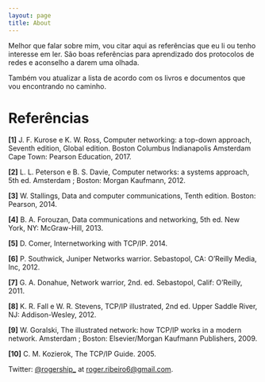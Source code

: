 ```yaml
---
layout: page
title: About
---
```


Melhor que falar sobre mim, vou citar aqui as referências que eu li ou tenho interesse em ler.
São boas referências para aprendizado dos protocolos de redes e aconselho a darem uma olhada. 

Também vou atualizar a lista de acordo com os livros e documentos que vou encontrando no caminho.


# Referências 

__[1]__ J. F. Kurose e K. W. Ross, Computer networking: a top-down approach,
Seventh edition, Global edition. Boston Columbus Indianapolis Amsterdam
Cape Town: Pearson Education, 2017.<br/>

__[2]__ L. L. Peterson e B. S. Davie, Computer networks: a systems approach, 5th
ed. Amsterdam ; Boston: Morgan Kaufmann, 2012.<br/>

__[3]__ W. Stallings, Data and computer communications, Tenth edition. Boston:
Pearson, 2014.<br/>

__[4]__ B. A. Forouzan, Data communications and networking, 5th ed. New York,
NY: McGraw-Hill, 2013.<br/>

__[5]__ D. Comer, Internetworking with TCP/IP. 2014.<br/>

__[6]__ P. Southwick, Juniper Networks warrior. Sebastopol, CA: O’Reilly Media,
Inc, 2012.<br/>

__[7]__ G. A. Donahue, Network warrior, 2nd. ed. Sebastopol, Calif: O’Reilly,
2011.<br/>

__[8]__ K. R. Fall e W. R. Stevens, TCP/IP illustrated, 2nd ed. Upper Saddle River,
NJ: Addison-Wesley, 2012.<br/>

__[9]__ W. Goralski, The illustrated network: how TCP/IP works in a modern
network. Amsterdam ; Boston: Elsevier/Morgan Kaufmann Publishers,
2009.<br/>

__[10]__ C. M. Kozierok, The TCP/IP Guide. 2005.<br/>






Twitter: [@rogership_](http://twitter.com/rogership_)
at [roger.ribeiro6@gmail.com](mailto:roger.ribeiro6@gmail.com).

